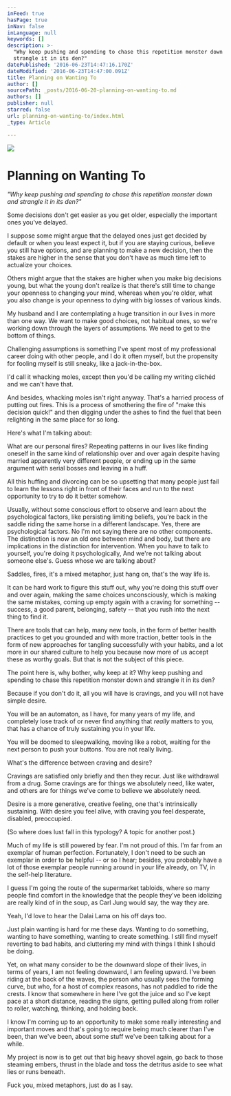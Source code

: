 ```yaml
---
inFeed: true
hasPage: true
inNav: false
inLanguage: null
keywords: []
description: >-
  "Why keep pushing and spending to chase this repetition monster down and
  strangle it in its den?"
datePublished: '2016-06-23T14:47:16.170Z'
dateModified: '2016-06-23T14:47:00.091Z'
title: Planning on Wanting To
author: []
sourcePath: _posts/2016-06-20-planning-on-wanting-to.md
authors: []
publisher: null
starred: false
url: planning-on-wanting-to/index.html
_type: Article

---
```

![](https://the-grid-user-content.s3-us-west-2.amazonaws.com/80d307be-141e-415b-bb6a-7e2000198173.jpg)

# Planning on Wanting To

_"Why keep pushing and spending to chase this repetition monster down and strangle it in its den?"_

Some decisions don't get easier as you get older, especially the important ones you've delayed.

I suppose some might argue that the delayed ones just get decided by default or when you least expect it, but if you are staying curious, believe you still have options, and are planning to make a new decision, then the stakes are higher in the sense that you don't have as much time left to actualize your choices.

Others might argue that the stakes are higher when you make big decisions young, but what the young don't realize is that there's still time to change your openness to changing your mind, whereas when you're older, what you also change is your openness to dying with big losses of various kinds.

My husband and I are contemplating a huge transition in our lives in more than one way. We want to make good choices, not habitual ones, so we're working down through the layers of assumptions. We need to get to the bottom of things.

Challenging assumptions is something I've spent most of my professional career doing with other people, and I do it often myself, but the propensity for fooling myself is still sneaky, like a jack-in-the-box.

I'd call it whacking moles, except then you'd be calling my writing clichéd and we can't have that.

And besides, whacking moles isn't right anyway. That's a harried process of putting out fires. This is a process of smothering the fire of "make this decision quick!" and then digging under the ashes to find the fuel that been relighting in the same place for so long. 

Here's what I'm talking about:

What are our personal fires? Repeating patterns in our lives like finding oneself in the same kind of relationship over and over again despite having married apparently very different people, or ending up in the same argument with serial bosses and leaving in a huff. 

All this huffing and divorcing can be so upsetting that many people just fail to learn the lessons right in front of their faces and run to the next opportunity to try to do it better somehow.

Usually, without some conscious effort to observe and learn about the psychological factors, like persisting limiting beliefs, you're back in the saddle riding the same horse in a different landscape. Yes, there are psychological factors. No I'm not saying there are no other components. The distinction is now an old one between mind and body, but there are implications in the distinction for intervention. When you have to talk to yourself, you're doing it psychologically, And we're not talking about someone else's. Guess whose we are talking about? 

Saddles, fires, it's a mixed metaphor, just hang on, that's the way life is.

It can be hard work to figure this stuff out, why you're doing this stuff over and over again, making the same choices unconsciously, which is making the same mistakes, coming up empty again with a craving for something -- success, a good parent, belonging, safety -- that you rush into the next thing to find it. 

There are tools that can help, many new tools, in the form of better health practices to get you grounded and with more traction, better tools in the form of new approaches for tangling successfully with your habits, and a lot more in our shared culture to help you because now more of us accept these as worthy goals. But that is not the subject of this piece.

The point here is, why bother, why keep at it? Why keep pushing and spending to chase this repetition monster down and strangle it in its den?

Because if you don't do it, all you will have is cravings, and you will not have simple desire.

You will be an automaton, as I have, for many years of my life, and completely lose track of or never find anything that _really_ matters to you, that has a chance of truly sustaining you in your life.

You will be doomed to sleepwalking, moving like a robot, waiting for the next person to push your buttons. You are not really living.

What's the difference between craving and desire?

Cravings are satisfied only briefly and then they recur. Just like withdrawal from a drug. Some cravings are for things we absolutely need, like water, and others are for things we've come to believe we absolutely need.

Desire is a more generative, creative feeling, one that's intrinsically sustaining. With desire you feel alive, with craving you feel desperate, disabled, preoccupied.

(So where does lust fall in this typology? A topic for another post.)

Much of my life is still powered by fear. I'm not proud of this. I'm far from an exemplar of human perfection. Fortunately, I don't need to be such an exemplar in order to be helpful -- or so I hear; besides, you probably have a lot of those exemplar people running around in your life already, on TV, in the self-help literature. 

I guess I'm going the route of the supermarket tabloids, where so many people find comfort in the knowledge that the people they've been idolizing are really kind of in the soup, as Carl Jung would say, the way they are.

Yeah, I'd love to hear the Dalai Lama on his off days too.

Just plain wanting is hard for me these days. Wanting to do something, wanting to have something, wanting to create something. I still find myself reverting to bad habits, and cluttering my mind with things I think I should be doing.

Yet, on what many consider to be the downward slope of their lives, in terms of years, I am not feeling downward, I am feeling upward. I've been riding at the back of the waves, the person who usually sees the forming curve, but who, for a host of complex reasons, has not paddled to ride the crests. I know that somewhere in here I've got the juice and so I've kept pace at a short distance, reading the signs, getting pulled along from roller to roller, watching, thinking, and holding back. 

I know I'm coming up to an opportunity to make some really interesting and important moves and that's going to require being much clearer than I've been, than we've been, about some stuff we've been talking about for a while.

My project is now is to get out that big heavy shovel again, go back to those steaming embers, thrust in the blade and toss the detritus aside to see what lies or runs beneath.

Fuck you, mixed metaphors, just do as I say.